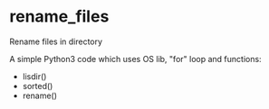# rename_files
Rename files in directory

A simple Python3 code which uses OS lib, "for" loop and functions:
- lisdir()
- sorted()
- rename()
